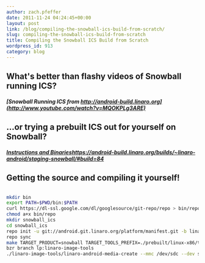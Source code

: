 ```yaml
---
author: zach.pfeffer
date: 2011-11-24 04:24:45+00:00
layout: post
link: /blog/compiling-the-snowball-ics-build-from-scratch/
slug: compiling-the-snowball-ics-build-from-scratch
title: Compiling the Snowball ICS Build from Scratch
wordpress_id: 913
category: blog
---
```


## What's better than flashy videos of Snowball running ICS?

##### [Snowball Running ICS from http://android-build.linaro.org](http://www.youtube.com/watch?v=MQOKPLg3ARE)

## ...or trying a prebuilt ICS out for yourself on Snowball?

##### [Instructions and Binaries]()https://android-build.linaro.org/builds/~linaro-android/staging-snowball/#build=84

## Getting the source and compiling it yourself!

```bash

mkdir bin
export PATH=$PWD/bin:$PATH
curl https://dl-ssl.google.com/dl/googlesource/git-repo/repo > bin/repo
chmod a+x bin/repo
mkdir snowball_ics
cd snowball_ics
repo init -u git://android.git.linaro.org/platform/manifest.git -b linaro_android_4.0.1 -m staging-snowball.xml
repo sync
make TARGET_PRODUCT=snowball TARGET_TOOLS_PREFIX=./prebuilt/linux-x86/toolchain/arm-linux-androideabi-4.4.x/bin/arm-linux-androideabi- -j8 systemtarball userdatatarball boottarball
bzr branch lp:linaro-image-tools
./linaro-image-tools/linaro-android-media-create --mmc /dev/sdc --dev snowball_sd --system /mnt/user/0_pfefferz/ics/snowball_ics/system.tar.bz2 --userdata /mnt/user/0_pfefferz/ics/snowball_ics/userdata.tar.bz2 --boot /mnt/user/0_pfefferz/ics/snowball_ics/boot.tar.bz2

```